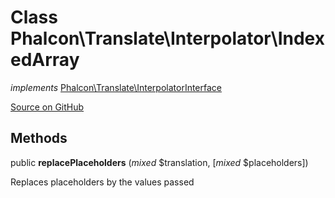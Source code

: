 # Class **Phalcon\\Translate\\Interpolator\\IndexedArray**

*implements* [Phalcon\Translate\InterpolatorInterface](/[[language]]/[[version]]/api/Phalcon_Translate_InterpolatorInterface)

<a href="https://github.com/phalcon/cphalcon/blob/master/phalcon/translate/interpolator/indexedarray.zep" class="btn btn-default btn-sm">Source on GitHub</a>

## Methods

public **replacePlaceholders** (*mixed* $translation, [*mixed* $placeholders])

Replaces placeholders by the values passed